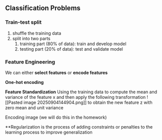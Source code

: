 

## Classification Problems



### Train-test split
1. shuffle the training data
2. split into two parts
	1. training part (80% of data): train and develop model
	2. testing part (20% of data): test and validate model

### Feature Engineering

We can either **select features** or **encode features**

**One-hot encoding**

**Feature Standardization**
Using the training data to compute the mean and variance of the feature x and then apply the following transformation
![[Pasted image 20250904144904.png]]
to obtain the new feature z with zero mean and unit variance

Encoding image (we will do this in the homework)

**Regularization is the process of adding constraints or penalties to the learning process to improve generalization


